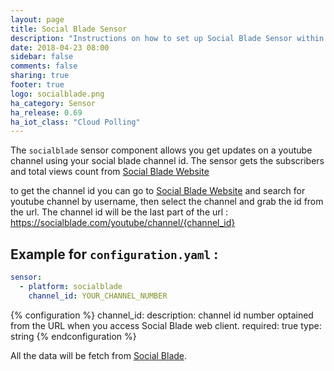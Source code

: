 ```yaml
---
layout: page
title: Social Blade Sensor
description: "Instructions on how to set up Social Blade Sensor within Home Assistant."
date: 2018-04-23 08:00
sidebar: false
comments: false
sharing: true
footer: true
logo: socialblade.png
ha_category: Sensor
ha_release: 0.69
ha_iot_class: "Cloud Polling"
---
```


The `socialblade` sensor component allows you get updates on a youtube channel using your social blade channel id. The sensor gets the subscribers and total views count  from [Social Blade Website]( https://socialblade.com/)

to get the channel id you can go to [Social Blade Website]( https://socialblade.com/) and search for youtube channel by username, then select the channel and grab the id from the url. 
The channel id will be the last part of the url :
https://socialblade.com/youtube/channel/{channel_id}

## Example for `configuration.yaml` :

```yaml
sensor:
  - platform: socialblade
    channel_id: YOUR_CHANNEL_NUMBER
```

{% configuration %}
channel_id:
  description: channel id number optained from the URL when you access Social Blade web client. 
  required: true
  type: string
{% endconfiguration %}

All the data will be fetch from  [Social Blade]( https://socialblade.com/). 
